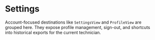 # Settings

Account-focused destinations like `SettingsView` and `ProfileView` are grouped here. They expose profile management, sign-out, and shortcuts into historical exports for the current technician.
